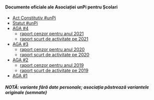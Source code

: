 #### Documente oficiale ale Asociației unPi pentru Școlari

- [Act Constitutiv #unPi](ACT%20CONSTITUTIV%20UNPI.pdf)
- [Statut #unPi](STATUTUL%20UNPI.pdf)
- [AGA #4]()
  - [raport cenzor pentru anul 2021](AGA/raport%20cenzor%202021.pdf)
  - [raport scurt de activitate pe 2021](AGA/raport%20(scurt)%20de%20activitate%202021.pdf)
- [AGA #3](AGA/sedinta%203%20hotarare.pdf)
  - [raport cenzor pentru anul 2020](AGA/raport%20cenzor%202020.pdf)
  - [raport scurt de activitate pe 2020](AGA/raport%20(scurt)%20de%20activitate%202020.pdf)
- [AGA #2](AGA/sedinta%202%20hotarare.pdf)
  - [raport cenzor pentru anul 2019](AGA/raport%20cenzor%202019.pdf)
  - [raport scurt de activitate pe 2019](AGA/raport%20(scurt)%20de%20activitate%202019.pdf)
- [AGA #1](AGA/sedinta%201%20hotarare.pdf)

##### NOTĂ: variante fără date personale; asociația păstrează variantele originale (semnate)
